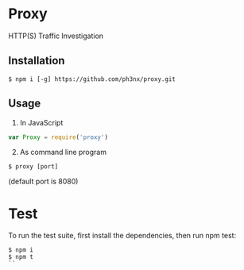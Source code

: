 # Proxy

HTTP(S) Traffic Investigation

## Installation

```
$ npm i [-g] https://github.com/ph3nx/proxy.git
```

## Usage

1. In JavaScript

```js
var Proxy = require('proxy')
```

2. As command line program

```
$ proxy [port]
```

(default port is 8080)

# Test

To run the test suite, first install the dependencies, then run npm test:

```
$ npm i
$ npm t
``